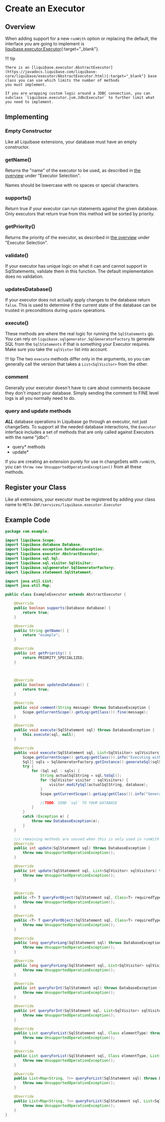 # Create an Executor

## Overview

When adding support for a new `runWith` option or replacing the default, the interface you are going to implement is [liquibase.executor.Executor](https://javadocs.liquibase.com/liquibase-core/liquibase/executor/Executor.html){:target="_blank"}.

!!! tip

    There is an [liquibase.executor.AbstractExecutor](https://javadocs.liquibase.com/liquibase-core/liquibase/executor/AbstractExecutor.html){:target="_blank"} base class you can use which limits the number of methods
    you must implement. 

    If you are wrapping custom logic around a JDBC connection, you can subclass `liquibase.executor.jvm.JdbcExecutor` to further limit what you need to implement.

## Implementing

### Empty Constructor

Like all Liquibase extensions, your database must have an empty constructor.

### getName()

Returns the "name" of the executor to be used, as described in [the overview](index.md) under "Executor Selection". 

Names should be lowercase with no spaces or special characters.

### supports()

Return true if your executor can run statements against the given database. Only executors that return true from this method will be sorted by priority. 

### getPriority()

Returns the priority of the executor, as described in [the overview](index.md) under "Executor Selection".

### validate()

If your executor has unique logic on what it can and cannot support in SqlStatements, validate them in this function. The default implementation does no validation. 

### updatesDatabase()

If your executor does not actually apply changes to the database return `false`. This is used to determine if the current state of the database can be trusted in preconditions during `update` operations.

### execute()

These methods are where the real logic for running the `SqlStatements` go.
You can rely on `liquibase.sqlgenerator.SqlGeneratorFactory` to generate SQL from the `SqlStatements` if that is something your Executor requires.
Make sure you take the `sqlVistor` list into account.

!!! tip
    The two `execute` methods differ only in the arguments, so you can generally call the version that takes a `List<SqlVisitor>` from the other.  

### comment

Generally your executor doesn't have to care about comments because they don't impact your database. Simply sending the comment to FINE level logs is all you normally need to do.

### query and update methods

**_ALL_** database operations in Liquibase go through an executor, not just changeSets. To support all the needed database interactions, the `Executor` interface includes a set of 
methods that are only called against Executors with the name "jdbc":

- query* methods
- update*

If you are creating an extension purely for use in changeSets with `runWith`, you can `throw new UnsupportedOperationException()` from all these methods. 
 

## Register your Class

Like all extensions, your executor must be registered by adding your class name to `META-INF/services/liquibase.executor.Executor`

## Example Code

```java
package com.example;

import liquibase.Scope;
import liquibase.database.Database;
import liquibase.exception.DatabaseException;
import liquibase.executor.AbstractExecutor;
import liquibase.sql.Sql;
import liquibase.sql.visitor.SqlVisitor;
import liquibase.sqlgenerator.SqlGeneratorFactory;
import liquibase.statement.SqlStatement;

import java.util.List;
import java.util.Map;

public class ExampleExecutor extends AbstractExecutor {

    @Override
    public boolean supports(Database database) {
        return true;
    }

    @Override
    public String getName() {
        return "example";
    }

    @Override
    public int getPriority() {
        return PRIORITY_SPECIALIZED;
    }

    
    
    @Override
    public boolean updatesDatabase() {
        return true;
    }

    @Override
    public void comment(String message) throws DatabaseException {
        Scope.getCurrentScope().getLog(getClass()).fine(message);
    }

    @Override
    public void execute(SqlStatement sql) throws DatabaseException {
        this.execute(sql, null);
    }

    @Override
    public void execute(SqlStatement sql, List<SqlVisitor> sqlVisitors) throws DatabaseException {
        Scope.getCurrentScope().getLog(getClass()).info("Executing with the '" + getName() + "' executor");
        Sql[] sqls = SqlGeneratorFactory.getInstance().generateSql(sqlStatement, database);
        try {
            for (Sql sql : sqls) {
                String actualSqlString = sql.toSql();
                for (SqlVisitor visitor : sqlVisitors) {
                    visitor.modifySql(actualSqlString, database);
                }
                Scope.getCurrentScope().getLog(getClass()).info("Generated SQL for change is " + actualSqlString);

                //TODO: SEND `sql` TO YOUR DATABASE
            }
        }
        catch (Exception e) {
            throw new DatabaseException(e);
        }
    }

    /// remaining methods are unused when this is only used in runWith changesets
    @Override
    public int update(SqlStatement sql) throws DatabaseException {
        throw new UnsupportedOperationException();
    }

    @Override
    public int update(SqlStatement sql, List<SqlVisitor> sqlVisitors) throws DatabaseException {
        throw new UnsupportedOperationException();
    }


    @Override
    public <T> T queryForObject(SqlStatement sql, Class<T> requiredType) throws DatabaseException {
        throw new UnsupportedOperationException();
    }

    @Override
    public <T> T queryForObject(SqlStatement sql, Class<T> requiredType, List<SqlVisitor> sqlVisitors) throws DatabaseException {
        throw new UnsupportedOperationException();
    }

    @Override
    public long queryForLong(SqlStatement sql) throws DatabaseException {
        throw new UnsupportedOperationException();
    }

    @Override
    public long queryForLong(SqlStatement sql, List<SqlVisitor> sqlVisitors) throws DatabaseException {
        throw new UnsupportedOperationException();
    }

    @Override
    public int queryForInt(SqlStatement sql) throws DatabaseException {
        throw new UnsupportedOperationException();
    }

    @Override
    public int queryForInt(SqlStatement sql, List<SqlVisitor> sqlVisitors) throws DatabaseException {
        throw new UnsupportedOperationException();
    }

    @Override
    public List queryForList(SqlStatement sql, Class elementType) throws DatabaseException {
        throw new UnsupportedOperationException();
    }

    @Override
    public List queryForList(SqlStatement sql, Class elementType, List<SqlVisitor> sqlVisitors) throws DatabaseException {
        throw new UnsupportedOperationException();
    }

    @Override
    public List<Map<String, ?>> queryForList(SqlStatement sql) throws DatabaseException {
        throw new UnsupportedOperationException();
    }

    @Override
    public List<Map<String, ?>> queryForList(SqlStatement sql, List<SqlVisitor> sqlVisitors) throws DatabaseException {
        throw new UnsupportedOperationException();
    }
}

```